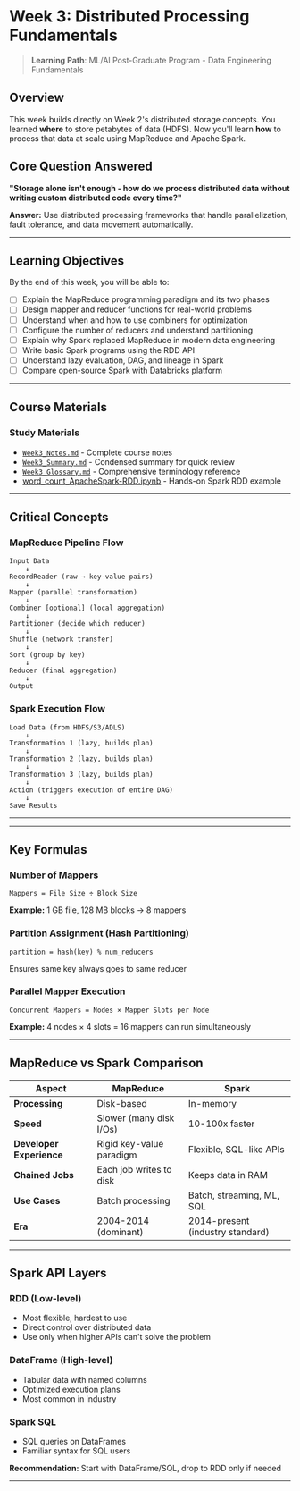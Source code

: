 # Week 3: Distributed Processing Fundamentals

> **Learning Path**: ML/AI Post-Graduate Program - Data Engineering Fundamentals

## Overview

This week builds directly on Week 2's distributed storage concepts. You learned **where** to store petabytes of data (HDFS). Now you'll learn **how** to process that data at scale using MapReduce and Apache Spark.

## Core Question Answered

**"Storage alone isn't enough - how do we process distributed data without writing custom distributed code every time?"**

**Answer:** Use distributed processing frameworks that handle parallelization, fault tolerance, and data movement automatically.

---

## Learning Objectives

By the end of this week, you will be able to:

- [ ] Explain the MapReduce programming paradigm and its two phases
- [ ] Design mapper and reducer functions for real-world problems
- [ ] Understand when and how to use combiners for optimization
- [ ] Configure the number of reducers and understand partitioning
- [ ] Explain why Spark replaced MapReduce in modern data engineering
- [ ] Write basic Spark programs using the RDD API
- [ ] Understand lazy evaluation, DAG, and lineage in Spark
- [ ] Compare open-source Spark with Databricks platform

---

## Course Materials

### Study Materials
- [`Week3_Notes.md`](./Week3_Notes.md) - Complete course notes
- [`Week3_Summary.md`](./Week3_Summary.md) - Condensed summary for quick review
- [`Week3_Glossary.md`](./Week3_Glossary.md) - Comprehensive terminology reference
- [word_count_ApacheSpark-RDD.ipynb](./word_count_ApacheSpark-RDD.ipynb) - Hands-on Spark RDD example

---

## Critical Concepts

### MapReduce Pipeline Flow
```
Input Data
    ↓
RecordReader (raw → key-value pairs)
    ↓
Mapper (parallel transformation)
    ↓
Combiner [optional] (local aggregation)
    ↓
Partitioner (decide which reducer)
    ↓
Shuffle (network transfer)
    ↓
Sort (group by key)
    ↓
Reducer (final aggregation)
    ↓
Output
```

### Spark Execution Flow
```
Load Data (from HDFS/S3/ADLS)
    ↓
Transformation 1 (lazy, builds plan)
    ↓
Transformation 2 (lazy, builds plan)
    ↓
Transformation 3 (lazy, builds plan)
    ↓
Action (triggers execution of entire DAG)
    ↓
Save Results
```

---

---

## Key Formulas

### Number of Mappers
```
Mappers = File Size ÷ Block Size
```
**Example:** 1 GB file, 128 MB blocks → 8 mappers

### Partition Assignment (Hash Partitioning)
```
partition = hash(key) % num_reducers
```
Ensures same key always goes to same reducer

### Parallel Mapper Execution
```
Concurrent Mappers = Nodes × Mapper Slots per Node
```
**Example:** 4 nodes × 4 slots = 16 mappers can run simultaneously

---

## MapReduce vs Spark Comparison

| Aspect | MapReduce | Spark |
|--------|-----------|-------|
| **Processing** | Disk-based | In-memory |
| **Speed** | Slower (many disk I/Os) | 10-100x faster |
| **Developer Experience** | Rigid key-value paradigm | Flexible, SQL-like APIs |
| **Chained Jobs** | Each job writes to disk | Keeps data in RAM |
| **Use Cases** | Batch processing | Batch, streaming, ML, SQL |
| **Era** | 2004-2014 (dominant) | 2014-present (industry standard) |

---

## Spark API Layers

### RDD (Low-level)
- Most flexible, hardest to use
- Direct control over distributed data
- Use only when higher APIs can't solve the problem

### DataFrame (High-level)
- Tabular data with named columns
- Optimized execution plans
- Most common in industry

### Spark SQL
- SQL queries on DataFrames
- Familiar syntax for SQL users

**Recommendation:** Start with DataFrame/SQL, drop to RDD only if needed

---
